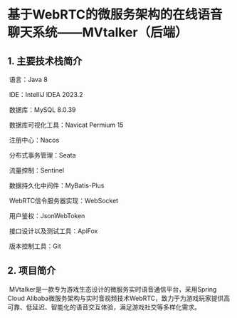 # 基于WebRTC的微服务架构的在线语音聊天系统——MVtalker（后端）
## 1. 主要技术栈简介
​	语言：Java 8

​	IDE：IntelliJ IDEA 2023.2

​	数据库：MySQL 8.0.39

​	数据库可视化工具：Navicat Permium 15

​	注册中心：Nacos

​	分布式事务管理：Seata

​	流量控制：Sentinel

​	数据持久化中间件：MyBatis-Plus

​	WebRTC信令服务器实现：WebSocket

​	用户鉴权：JsonWebToken

​	接口设计以及测试工具：ApiFox

​	版本控制工具：Git

## 2. 项目简介

​	MVtalker是一款专为游戏生态设计的微服务实时语音通信平台，采用Spring Cloud Alibaba微服务架构与实时音视频技术WebRTC，致力于为游戏玩家提供高可靠、低延迟、智能化的语音交互体验，满足游戏社交等多样化需求。
